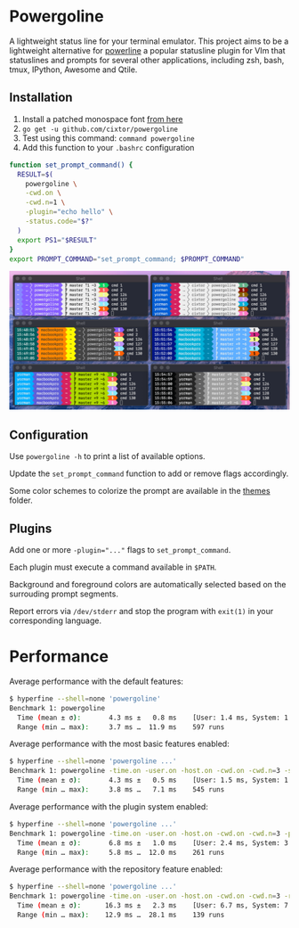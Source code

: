 # Powergoline

A lightweight status line for your terminal emulator. This project aims to be a lightweight alternative for [powerline](https://github.com/powerline/powerline) a popular statusline plugin for VIm that statuslines and prompts for several other applications, including zsh, bash, tmux, IPython, Awesome and Qtile.

## Installation

1. Install a patched monospace font [from here](https://github.com/powerline/fonts)
1. `go get -u github.com/cixtor/powergoline`
1. Test using this command: `command powergoline`
1. Add this function to your `.bashrc` configuration

```sh
function set_prompt_command() {
  RESULT=$(
    powergoline \
    -cwd.on \
    -cwd.n=1 \
    -plugin="echo hello" \
    -status.code="$?"
  )
  export PS1="$RESULT"
}
export PROMPT_COMMAND="set_prompt_command; $PROMPT_COMMAND"
```

![powergoline](screenshot.png)

## Configuration

Use `powergoline -h` to print a list of available options.

Update the `set_prompt_command` function to add or remove flags accordingly. 

Some color schemes to colorize the prompt are available in the [themes](https://github.com/cixtor/powergoline/tree/master/themes) folder.

## Plugins

Add one or more `-plugin="..."` flags to `set_prompt_command`.

Each plugin must execute a command available in `$PATH`.

Background and foreground colors are automatically selected based on the surrouding prompt segments.

Report errors via `/dev/stderr` and stop the program with `exit(1)` in your corresponding language.

# Performance

Average performance with the default features:

```sh
$ hyperfine --shell=none 'powergoline'
Benchmark 1: powergoline
  Time (mean ± σ):       4.3 ms ±   0.8 ms    [User: 1.4 ms, System: 1.3 ms]
  Range (min … max):     3.7 ms …  11.9 ms    597 runs
```

Average performance with the most basic features enabled:

```sh
$ hyperfine --shell=none 'powergoline ...'
Benchmark 1: powergoline -time.on -user.on -host.on -cwd.on -cwd.n=3 -status.code=0
  Time (mean ± σ):       4.3 ms ±   0.5 ms    [User: 1.5 ms, System: 1.3 ms]
  Range (min … max):     3.8 ms …   7.1 ms    545 runs
```

Average performance with the plugin system enabled:

```sh
$ hyperfine --shell=none 'powergoline ...'
Benchmark 1: powergoline -time.on -user.on -host.on -cwd.on -cwd.n=3 -plugin="echo hello" -status.code=0
  Time (mean ± σ):       6.8 ms ±   1.0 ms    [User: 2.4 ms, System: 3.1 ms]
  Range (min … max):     5.8 ms …  12.0 ms    261 runs
```

Average performance with the repository feature enabled:

```sh
$ hyperfine --shell=none 'powergoline ...'
Benchmark 1: powergoline -time.on -user.on -host.on -cwd.on -cwd.n=3 -repo.on -status.code=0
  Time (mean ± σ):      16.3 ms ±   2.3 ms    [User: 6.7 ms, System: 7.2 ms]
  Range (min … max):    12.9 ms …  28.1 ms    139 runs
```
